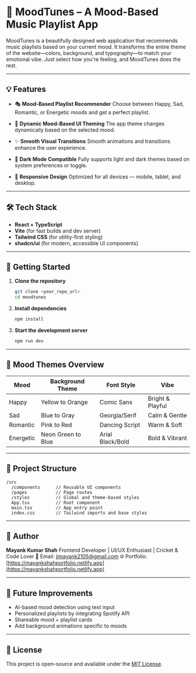 # 🎵 MoodTunes – A Mood-Based Music Playlist App



MoodTunes is a beautifully designed web application that recommends music playlists based on your current mood. It transforms the entire theme of the website—colors, background, and typography—to match your emotional vibe. Just select how you're feeling, and MoodTunes does the rest.

---

## 💡 Features

* 🎭 **Mood-Based Playlist Recommender**
  Choose between Happy, Sad, Romantic, or Energetic moods and get a perfect playlist.

* 🎨 **Dynamic Mood-Based UI Theming**
  The app theme changes dynamically based on the selected mood.

* ✨ **Smooth Visual Transitions**
  Smooth animations and transitions enhance the user experience.

* 🌙 **Dark Mode Compatible**
  Fully supports light and dark themes based on system preferences or toggle.

* 📱 **Responsive Design**
  Optimized for all devices — mobile, tablet, and desktop.

---

## 🛠️ Tech Stack

* **React + TypeScript**
* **Vite** (for fast builds and dev server)
* **Tailwind CSS** (for utility-first styling)
* **shadcn/ui** (for modern, accessible UI components)

---

## 🚀 Getting Started

1. **Clone the repository**

   ```bash
   git clone <your_repo_url>
   cd moodtunes
   ```

2. **Install dependencies**

   ```bash
   npm install
   ```

3. **Start the development server**

   ```bash
   npm run dev
   ```

---

## 🎨 Mood Themes Overview

| Mood      | Background Theme   | Font Style       | Vibe             |
| --------- | ------------------ | ---------------- | ---------------- |
| Happy     | Yellow to Orange   | Comic Sans       | Bright & Playful |
| Sad       | Blue to Gray       | Georgia/Serif    | Calm & Gentle    |
| Romantic  | Pink to Red        | Dancing Script   | Warm & Soft      |
| Energetic | Neon Green to Blue | Arial Black/Bold | Bold & Vibrant   |

---

## 📁 Project Structure

```
/src
  /components      // Reusable UI components
  /pages           // Page routes
  /styles          // Global and theme-based styles
  App.tsx          // Root component
  main.tsx         // App entry point
  index.css        // Tailwind imports and base styles
```

---

## 👤 Author

**Mayank Kumar Shah**
Frontend Developer | UI/UX Enthusiast | Cricket & Code Lover
📧 Email: [jimayank2105@gmail.com](mailto:jimayank2105@gmail.com)
🌐 Portfolio: [https://mayankshahportfolio.netlify.app](https://mayankshahportfolio.netlify.app)

---

## 🚧 Future Improvements

* AI-based mood detection using text input
* Personalized playlists by integrating Spotify API
* Shareable mood + playlist cards
* Add background animations specific to moods

---

## 📄 License

This project is open-source and available under the [MIT License](LICENSE).
